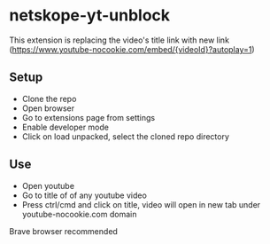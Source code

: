 # netskope-yt-unblock
This extension is replacing the video's title link with new link (https://www.youtube-nocookie.com/embed/{videoId}?autoplay=1)

## Setup
- Clone the repo
- Open browser
- Go to extensions page from settings
- Enable developer mode
- Click on load unpacked, select the cloned repo directory

## Use
- Open youtube
- Go to title of of any youtube video
- Press ctrl/cmd and click on title, video will open in new tab under youtube-nocookie.com domain

Brave browser recommended
